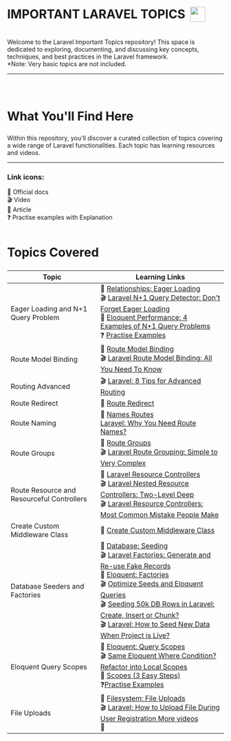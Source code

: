 <div style="display:flex; align-items: center">
  <h1 style="position:relative; top: -6px" > IMPORTANT LARAVEL TOPICS <img src="https://laravel.com/img/logomark.min.svg" width="35" style="position: relative; top: 8px; left:5px"/>
</h1>
</div>

Welcome to the Laravel Important Topics repository! This space is dedicated to exploring, documenting, and discussing key concepts, techniques, and best practices in the Laravel framework.
<br>
*Note: Very basic topics are not included.

---
<br>
<br>
<h1 style="position:relative; top: -6px" > 
What You'll Find Here
</h1>
Within this repository, you'll discover a curated collection of topics covering a wide range of Laravel functionalities. Each topic has learning resources and videos.

---

<h3>Link icons:</h3>
📖 Official docs
<br>
🎬 Video
<br>
📃 Article 
<br>
❓ Practise examples with Explanation

<br>
<br>
<h1 style="position:relative; top: -6px" > 
Topics Covered
</h1>

| Topic | Learning Links |
| ----- | ----- |
| Eager Loading and N+1 Query Problem |:book: [Relationships: Eager Loading](https://laravel.com/docs/eloquent-relationships#eager-loading) <br> :clapper: [Laravel N+1 Query Detector: Don't Forget Eager Loading](https://www.youtube.com/watch?v=MbN7BIcUnPA) <br> :page_facing_up: [Eloquent Performance: 4 Examples of N+1 Query Problems](https://laravel-news.com/laravel-n1-query-problems#content-what-is-the-n1-query-problem) <br> :question: [Practise Examples](/practise_eager_loading_n1_problem/README.md)
Route Model Binding | :book: [Route Model Binding](https://laravel.com/docs/11.x/routing#route-model-binding) <br> :clapper: [ Laravel Route Model Binding: All You Need To Know](https://www.youtube.com/watch?v=6dEfxGLgevM) 
Routing Advanced | :clapper: [Laravel: 8 Tips for Advanced Routing](https://www.youtube.com/watch?v=_BIhuX8owTo)
Route Redirect | :book: [Route Redirect](https://laravel.com/docs/11.x/routing#redirect-routes)
Route Naming | :book: [Names Routes](https://laravel.com/docs/11.x/routing#named-routes) <br> [Laravel: Why You Need Route Names?](https://www.youtube.com/watch?v=7lalb6HtR1c)
Route Groups | :book: [Route Groups](https://laravel.com/docs/11.x/routing#route-groups) <br> :clapper: [ Laravel Route Grouping: Simple to Very Complex](https://www.youtube.com/watch?v=I6kyfSmPhn8)
Route Resource and Resourceful Controllers | :book: [ Laravel Resource Controllers](https://laravel.com/docs/11.x/controllers#resource-controllers) <br> :clapper: [Laravel Nested Resource Controllers: Two-Level Deep](https://www.youtube.com/watch?v=9R_9Xe3Fgnw) <br> :clapper: [Laravel Resource Controllers: Most Common Mistake People Make](https://www.youtube.com/watch?v=exIfecOZd2E)
Create Custom Middleware Class | :book: [Create Custom Middleware Class](https://laravel.com/docs/11.x/middleware#defining-middleware)
Database Seeders and Factories | :book: [Database: Seeding](https://laravel.com/docs/11.x/seeding) <br> :clapper: [Laravel Factories: Generate and Re-use Fake Records](https://www.youtube.com/watch?v=MHBDUJ51Pqs) <br> :book: [Eloquent: Factories](https://laravel.com/docs/11.x/eloquent-factories#defining-model-factories) <br> :clapper: [Optimize Seeds and Eloquent Queries](https://www.youtube.com/watch?v=pJe1OUDCOmY) <br> :clapper: [Seeding 50k DB Rows in Laravel: Create, Insert or Chunk?](https://www.youtube.com/watch?v=sAjLREMr-9k) <br> :clapper: [Laravel: How to Seed New Data When Project is Live?](https://www.youtube.com/watch?v=2wZo54IjtKU)
Eloquent Query Scopes | :book: [Eloquent: Query Scopes](https://laravel.com/docs/11.x/eloquent#query-scopes) <br> :clapper: [Same Eloquent Where Condition? Refactor into Local Scopes](https://www.youtube.com/watch?v=90xGUIuZsHE) <br> :page_facing_up: [Scopes (3 Easy Steps)](https://dev.to/dalelantowork/laravel-8-scopes-26k3) <br> :question:[Practise Examples](/practise_query_scopes/README.md)
File Uploads | :book: [Filesystem: File Uploads](https://laravel.com/docs/11.x/filesystem#file-uploads) <br> :clapper: [Laravel: How to Upload File During User Registration More videos](https://www.youtube.com/watch?v=xyQT2pnv_4E) <br> :page_facing_up: 